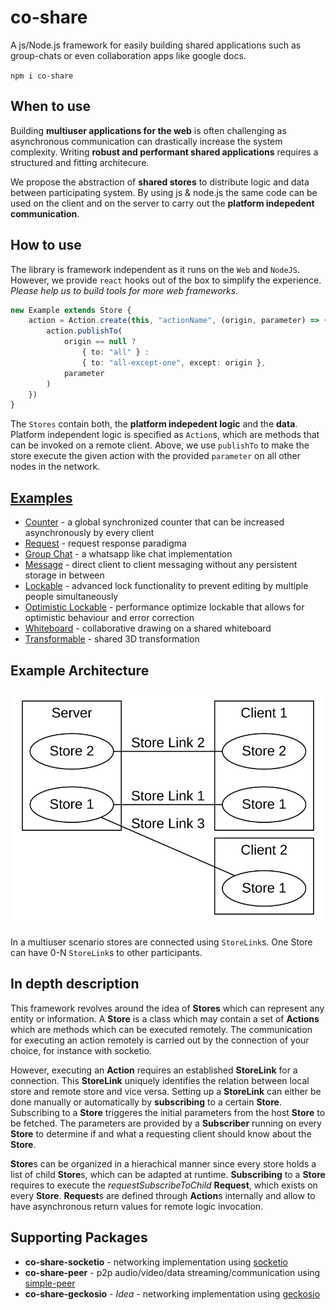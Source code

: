 # co-share

A js/Node.js framework for easily building shared applications such as group-chats or even collaboration apps like google docs. 

`npm i co-share`

## **When to use**

Building **multiuser applications for the web** is often challenging as asynchronous communication can drastically increase the system complexity.
Writing **robust and performant shared applications** requires a structured and fitting architecure.

We propose the abstraction of **shared stores** to distribute logic and data between participating system.
By using js & node.js the same code can be used on the client and on the server to carry out the **platform indepedent communication**.

## **How to use**

The library is framework independent as it runs on the `Web` and `NodeJS`. However, we provide `react` hooks out of the box to simplify the experience. *Please help us to build tools for more web frameworks.*

```typescript
new Example extends Store {
    action = Action.create(this, "actionName", (origin, parameter) => {
        action.publishTo(
            origin == null ?
                { to: "all" } :
                { to: "all-except-one", except: origin },
            parameter
        )
    })
}
```

The `Stores` contain both, the **platform indepedent logic** and the **data**. Platform independent logic is specified as `Action`s, which are methods that can be invoked on a remote client. Above, we use `publishTo` to make the store execute the given action with the provided `parameter` on all other nodes in the network.


## [**Examples**](https://cocoss-org.github.io/co-share)

* [Counter](https://cocoss-org.github.io/co-share/counter) - a global synchronized counter that can be increased asynchronously by every client
* [Request](https://cocoss-org.github.io/co-share/request) - request response paradigma
* [Group Chat](https://cocoss-org.github.io/co-share/group-chat) - a whatsapp like chat implementation
* [Message](https://cocoss-org.github.io/co-share/message) - direct client to client messaging without any persistent storage in between
* [Lockable](https://cocoss-org.github.io/co-share/lockable) - advanced lock functionality to prevent editing by multiple people simultaneously 
* [Optimistic Lockable](https://cocoss-org.github.io/co-share/optimistic-lockable) - performance optimize lockable that allows for optimistic behaviour and error correction
* [Whiteboard](https://cocoss-org.github.io/co-share/whiteboard) - collaborative drawing on a shared whiteboard
* [Transformable](https://cocoss-org.github.io/co-share/transformable) - shared 3D transformation

## Example Architecture

![Sample Architecture Graph](graph.svg)

In a multiuser scenario stores are connected using `StoreLink`s. One Store can have 0-N `StoreLink`s to other participants.

## **In depth description**

This framework revolves around the idea of **Stores** which can represent any entity or information. A **Store** is a class which may contain a set of **Actions** which are methods which can be executed remotely. The communication for executing an action remotely is carried out by the connection of your choice, for instance with socketio.

However, executing an **Action** requires an established **StoreLink** for a connection. This **StoreLink** uniquely identifies the relation between local store and remote store and vice versa.
Setting up a **StoreLink** can either be done manually or automatically by **subscribing** to a certain **Store**. Subscribing to a **Store** triggeres the initial parameters from the host **Store** to be fetched. The parameters are provided by a **Subscriber** running on every **Store** to determine if and what a requesting client should know about the **Store**.

**Store**s can be organized in a hierachical manner since every store holds a list of child **Store**s, which can be adapted at runtime. **Subscribing** to a **Store** requires to execute the _requestSubscribeToChild_ **Request**, which exists on every **Store**. **Request**s are defined through **Action**s internally and allow to have asynchronous return values for remote logic invocation.

## Supporting Packages

-   **co-share-socketio** - networking implementation using [socketio](https://github.com/socketio/socket.io)
-   **co-share-peer** - p2p audio/video/data streaming/communication using [simple-peer](https://github.com/feross/simple-peer)
-   **co-share-geckosio** - _Idea_ - networking implementation using [geckosio](https://github.com/geckosio/geckos.io)
